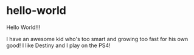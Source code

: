 # hello-world
Hello World!!!

I have an awesome kid who's too smart and growing too fast for his own good!
I like Destiny and I play on the PS4!
